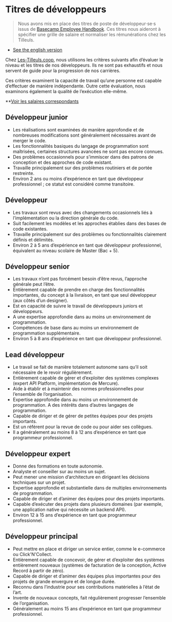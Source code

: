 # Titres de développeurs

> Nous avons mis en place des titres de poste de développeur‧se‧s issus de [Basecamp Employee Handbook](https://github.com/basecamp/handbook). Ces titres nous aideront à spécifier une grille de salaire et normaliser les rémunérations chez les Tilleuls.

- [See the english version](en/README.md)

Chez [Les-Tilleuls.coop](https://les-tilleuls.coop), nous utilisons les critères suivants afin d’évaluer le niveau et les titres de nos développeurs. Ils ne sont pas exhaustifs et nous servent de guide pour la progression de nos carrières.

Ces critères examinent la capacité de travail qu’une personne est capable d’effectuer de manière indépendante. Outre cette évaluation, nous examinons également la qualité de l’exécution elle-même.

**[Voir les salaires correspondants](../salaries/README.md)

## Développeur junior

- Les réalisations sont examinées de manière approfondie et de nombreuses modifications sont généralement nécessaires avant de merger le code.
- Les fonctionnalités basiques du langage de programmation sont maîtrisées, certaines structures avancées ne sont pas encore connues.
- Des problèmes occasionnels pour s’immiscer dans des patrons de conception et des approches de code existant.
- Travaille principalement sur des problèmes routiniers et de portée restreinte.
- Environ 2 ans ou moins d’expérience en tant que développeur professionnel ; ce statut est considéré comme transitoire.

## Développeur

- Les travaux sont revus avec des changements occasionnels liés à l’implémentation ou la direction générale du code.
- Suit facilement les modèles et les approches établies dans des bases de code existantes.
- Travaille principalement sur des problèmes ou fonctionnalités clairement définis et délimités.
- Environ 2 à 5 ans d’expérience en tant que développeur professionnel, équivalent au niveau scolaire de Master (Bac + 5).

## Développeur senior

- Les travaux n’ont pas forcément besoin d’être revus, l’approche générale peut l’être.
- Entièrement capable de prendre en charge des fonctionnalités importantes, du concept à la livraison, en tant que seul développeur (aux côtés d’un designer).
- Est en capacité de suivre le travail de développeurs juniors et développeurs.
- A une expertise approfondie dans au moins un environnement de programmation.
- Compétences de base dans au moins un environnement de programmation supplémentaire.
- Environ 5 à 8 ans d’expérience en tant que développeur professionnel.

## Lead développeur

- Le travail se fait de manière totalement autonome sans qu’il soit nécessaire de le revoir régulièrement.
- Entièrement capable de gérer et d’exploiter des systèmes complexes (expert API Platform, implémentation de Mercure).
- Aide à établir et à maintenir des normes professionnelles pour l’ensemble de l’organisation.
- Expertise approfondie dans au moins un environnement de programmation. A des intérêts dans d’autres langages de programmation.
- Capable de diriger et de gérer de petites équipes pour des projets importants.
- Est un référent pour la revue de code ou pour aider ses collègues.
- Il a généralement au moins 8 à 12 ans d’expérience en tant que programmeur professionnel.

## Développeur expert

- Donne des formations en toute autonomie.
- Analyste et conseiller sur au moins un sujet.
- Peut mener une mission d’architecture en dirigeant les décisions techniques sur un projet.
- Expertise approfondie et substantielle dans de multiples environnements de programmation.
- Capable de diriger et d’animer des équipes pour des projets importants.
- Capable d’exécuter des projets dans plusieurs domaines (par exemple, une application native qui nécessite un backend API).
- Environ 12 à 15 ans d’expérience en tant que programmeur professionnel.

## Développeur principal

- Peut mettre en place et diriger un service entier, comme le e-commerce ou Click'N'Collect.
- Entièrement capable de concevoir, de gérer et d’exploiter des systèmes entièrement nouveaux (systèmes de facturation de la conception, Active Record à partir de zéro).
- Capable de diriger et d’animer des équipes plus importantes pour des projets de grande envergure et de longue durée.
- Reconnu dans l’industrie pour ses contributions matérielles à l’état de l’art.
- Invente de nouveaux concepts, fait régulièrement progresser l’ensemble de l’organisation.
- Généralement au moins 15 ans d’expérience en tant que programmeur professionnel.

<!--
# Résumé de la grille de salaire

| niveau    | brut annuel à l’entrée |
| --------- | ----------- |
| junior    | 20,116 €    |
| `` +20%   | 24,139 €    |
| confirmé  | 27,432 €    |
| `` +20%   | 32,918 €    |
| senior    | 32,004 €    |
| `` +20%   | 38,404 €    |
| lead      | 36,576 €    |
| `` +20%   | 43,891 €    |
| expert    | 41,148 €    |
| `` +20%   | 49,377 €    |
| principal | 50,292 €    |
| `` +20%   | 60,350 €    |

Des primes d'ancienneté sont également prévues après 3, 5, 7, 10 et 15 années passées en tant que coopérateur.

Au salaire s’ajoute une prime de participation annuelle. Cette prime corresponds à ~80% du bénéfice annuel de la coopérative répartis à parts égales entre tous les coopérateurs. En 2021, son montant s'élevait à 7 000€ bruts pour un coopérateur travaillant à temps plein.

Les lignes +20% s'appliquent aux salaires parisiens.
-->
